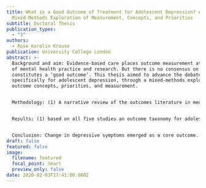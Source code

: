 ```yaml
---
title: What is a Good Outcome of Treatment for Adolescent Depression? A
  Mixed-Methods Exploration of Measurement, Concepts, and Priorities
subtitle: Doctoral Thesis
publication_types:
  - "3"
authors:
  - Rose Karolin Krause
publication: University College London
abstract: >-
  Background and aim: Evidence-based care places outcome measurement at the core
  of mental health practice and research. But there is no consensus on what
  constitutes a ‘good outcome’. This thesis aimed to advance the debate
  specifically for adolescent depression, through a mixed-methods exploration of
  outcome concepts, priorities, and measurement.


  Methodology: (1) A narrative review of the outcomes literature in mental health identified an initial taxonomy of outcomes. (2) A systematic review considered outcomes reported in recent treatment effectiveness studies. (3) Qualitative content analysis explored outcome perspectives amongst youth, parents, and clinicians following therapy. (4) A Q-methodological study assessed the relative importance given to different outcomes by youth and practitioners. (5) Quantitative analysis examined the convergence of reliable change ratings across selected outcome domains and measures in a naturalistic dataset.


  Results: (1) based on all five studies an outcome taxonomy for adolescent depression was developed, consisting of 32 outcomes across seven domains. (2) Treatment effectiveness studies primarily reported on change in symptoms (94%), followed by global functioning (55%). (3) Symptom change was a key focus for youth, parents, and clinicians post treatment, but closely followed by coping, family functioning, and academic functioning. (4) Four distinctive viewpoints emerged on what outcomes matter the most: Symptoms – feeling better; Self-management – resilience through coping skills; Parental support – resilience through family support; and Functioning – less interference with daily life. (5) Symptom change appears to be an imperfect proxy for change in functioning and progress towards personal goals.


  Conclusion: Change in depressive symptoms emerged as a core outcome. However, youth, parents, and clinicians endorsed additional outcomes, conveying a multidimensional picture that is inadequately captured by measuring symptoms alone. To promote outcome assessment that is streamlined, person-centred, and can illuminate treatment mechanisms, the consideration of additional outcomes, beyond symptom change, may be beneficial.
draft: false
featured: false
image:
  filename: featured
  focal_point: Smart
  preview_only: false
date: 2020-02-03T17:41:00.000Z
---
```

